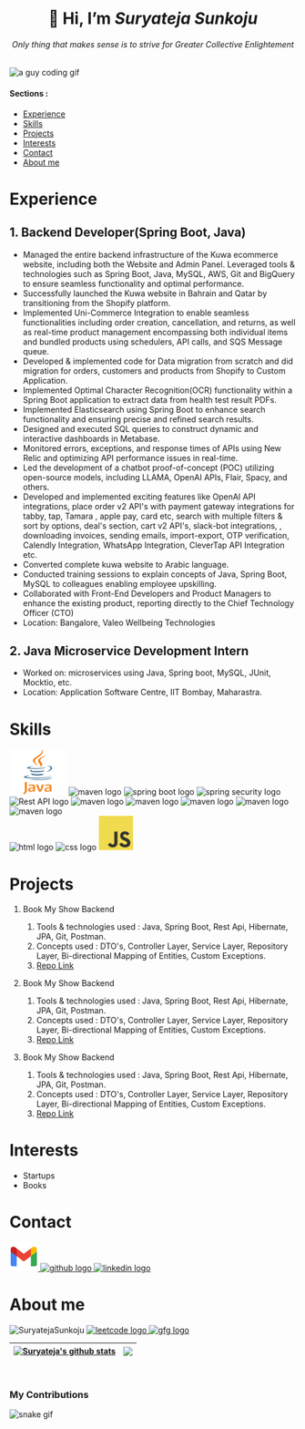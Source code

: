 
<h1  align="center">👋 Hi, I’m 
    <i>
      Suryateja Sunkoju
    </i>
</h1>
<h6 align="center">
  <i>Only thing that makes sense is to strive for Greater Collective Enlightement</i>
</h6>
<img alt="a guy coding gif" width="100px" height="100px" src="https://raw.githubusercontent.com/abhisheknaiidu/abhisheknaiidu/master/code.gif">
  
  #### Sections :
  - [Experience](#Experience)
  - [Skills](#Skills)
  - [Projects](#Projects)
  - [Interests](#Interests)
  - [Contact](#Contact)
  - [About me](#About-me)

# Experience

  ## 1. Backend Developer(Spring Boot, Java)
  + Managed the entire backend infrastructure of the Kuwa ecommerce website, including both the Website and Admin Panel. Leveraged tools & technologies such as         Spring Boot, Java, MySQL, AWS, Git and BigQuery to ensure seamless functionality and optimal performance.
  + Successfully launched the Kuwa website in Bahrain and Qatar by transitioning from the Shopify platform.
  + Implemented  Uni-Commerce Integration to enable seamless functionalities including order creation, cancellation, and returns, as well as real-time product          management encompassing both individual items and bundled products using schedulers, API calls, and SQS Message queue.
  + Developed & implemented code for Data migration from scratch and did migration for orders, customers and products from Shopify to Custom Application.
  + Implemented Optimal Character Recognition(OCR) functionality within a Spring Boot application to extract data from health test result PDFs.
  + Implemented Elasticsearch using Spring Boot to enhance search functionality and ensuring precise and refined search results.
  + Designed and executed SQL queries  to construct dynamic and interactive dashboards in Metabase.
  + Monitored errors, exceptions, and response times of APIs using New Relic and optimizing API performance issues in real-time.
  + Led the development of a chatbot proof-of-concept (POC) utilizing open-source models, including LLAMA, OpenAI APIs, Flair, Spacy, and others.
  + Developed and implemented exciting features like OpenAI API integrations, place order v2 API's with payment gateway integrations for tabby, tap, Tamara            , apple pay, card etc, search with multiple filters & sort by options, deal's section, cart v2 API's, slack-bot integrations, , downloading invoices,               sending emails, import-export, OTP verification, Calendly Integration, WhatsApp Integration, CleverTap API Integration etc.
  + Converted complete kuwa website to Arabic language.
  + Conducted training sessions to explain concepts of Java, Spring Boot, MySQL to colleagues enabling employee upskilling.
  + Collaborated with Front-End Developers and Product Managers to enhance the existing product, reporting directly to the Chief Technology Officer (CTO)
  + Location: Bangalore, Valeo Wellbeing Technologies
  ## 2. Java Microservice Development Intern 
  + Worked on: microservices using Java, Spring boot, MySQL, JUnit, Mocktio, etc.
  + Location: Application Software Centre, IIT Bombay, Maharastra.

  
# Skills

  <img alt="java logo" width=100px height=80px src="https://raw.githubusercontent.com/github/explore/5b3600551e122a3277c2c5368af2ad5725ffa9a1/topics/java/java.png" >
  <img alt="maven logo" width=150px height=60px src="https://maven.apache.org/images/maven-logo-black-on-white.png" widht=50px height=50px>
  <img alt="spring boot logo" width=100px height=60px src="https://user-images.githubusercontent.com/33158051/103466606-760a4000-4d14-11eb-9941-2f3d00371471.png" >
  <img alt="spring security logo" width=100px height=60px src="https://cdn.hashnode.com/res/hashnode/image/upload/v1633101239445/1LPg4fxdV.png">
  <img alt="Rest API logo" width=100px height=60px src="https://encrypted-tbn0.gstatic.com/images?q=tbn:ANd9GcQp2IPJURpTMkq_e6ivt1FTdepet22cLS1OHIOhw8u4ZXRq1K_eOi3O9s7CICT4tBPL--ro9NG7DIE&usqp=CAU&ec=48665698">
  <img alt="maven logo" width=100px height=60px src="https://repository-images.githubusercontent.com/158701802/87791800-877e-11e9-8fde-0ae5daacf411" >
  <img alt="maven logo" width=150px height=60px src="https://upload.wikimedia.org/wikipedia/commons/thumb/5/59/JUnit_5_Banner.png/800px-JUnit_5_Banner.png" >
  <img alt="maven logo" width=100px height=60px src="https://miro.medium.com/v2/resize:fit:534/1*3NDVbzYlOTLyRSrpay9uYw.png" >
  <img alt="maven logo" width=100px height=60px src="https://e7.pngegg.com/pngimages/1018/16/png-clipart-mysql-workbench-database-mysql-cluster-others-text-logo.png" >
  <img alt="maven logo" width=120px height=60px src="https://git-scm.com/images/logos/1color-orange-lightbg@2x.png" >
  <br>
  <img alt="html logo" width=60px height=60px src="https://upload.wikimedia.org/wikipedia/commons/thumb/6/61/HTML5_logo_and_wordmark.svg/640px-HTML5_logo_and_wordmark.svg.png">
  <img alt="css logo" width=50px height=60px src="https://upload.wikimedia.org/wikipedia/commons/thumb/d/d5/CSS3_logo_and_wordmark.svg/1452px-CSS3_logo_and_wordmark.svg.png">
  <img alt="javascript logo" width=60px height=60px src="https://raw.githubusercontent.com/github/explore/80688e429a7d4ef2fca1e82350fe8e3517d3494d/topics/javascript/javascript.png">

# Projects

  1. Book My Show Backend
     1. Tools & technologies used : Java, Spring Boot, Rest Api, Hibernate, JPA, Git, Postman.
     2. Concepts used :  DTO's, Controller Layer, Service Layer, Repository Layer, Bi-directional Mapping of Entities, Custom Exceptions.
     3. <a target="_blank" href="https://github.com/suryatejasunkoju/Book_My_Show">Repo Link</a>
 
  2. Book My Show Backend
     1. Tools & technologies used : Java, Spring Boot, Rest Api, Hibernate, JPA, Git, Postman.
     2. Concepts used :  DTO's, Controller Layer, Service Layer, Repository Layer, Bi-directional Mapping of Entities, Custom Exceptions.
     3. <a target="_blank" href="https://github.com/suryatejasunkoju/Book_My_Show">Repo Link</a>
     
  3. Book My Show Backend
     1. Tools & technologies used : Java, Spring Boot, Rest Api, Hibernate, JPA, Git, Postman.
     2. Concepts used :  DTO's, Controller Layer, Service Layer, Repository Layer, Bi-directional Mapping of Entities, Custom Exceptions.
     3. <a target="_blank" href="https://github.com/suryatejasunkoju/Book_My_Show">Repo Link</a>

# Interests
- Startups
- Books
    
# Contact

  <a target="_blanck" href="mailto:sunkojusuryateja@gmail.com">
      <img alt="gmail logo" width="50px" height="50px" src="https://raw.githubusercontent.com/github/explore/8f19e4dbbf13418dc1b1d58bb265953553c15a46/topics/gmail/gmail.png">
  </a>
    <a target="_blanck" href="https://github.com/suryatejasunkoju">
      <img alt="github logo" width="80px" height="50px" src="https://1000logos.net/wp-content/uploads/2021/05/GitHub-logo.png">
  </a>
  <a target="_blanck" href="https://www.linkedin.com/in/suryateja-sunkoju-547a7316a/">
      <img alt="linkedin logo" width="50px" height="50px" src="https://cdn-icons-png.flaticon.com/512/174/174857.png">
  </a>
  
# About me
<img src="https://komarev.com/ghpvc/?username=suryatejasunkoju&label=Profile%20views&color=0e75b6&style=flat" alt="SuryatejaSunkoju" />
<a href="https://leetcode.com/sunkojusuryateja/">
    <img alt="leetcode logo" width=60px height=60px src="https://upload.wikimedia.org/wikipedia/commons/1/19/LeetCode_logo_black.png">
</a>
<a href="https://auth.geeksforgeeks.org/user/suryatejasunkoju">
    <img alt="gfg logo" width=60px height=60px src="https://encrypted-tbn0.gstatic.com/images?q=tbn:ANd9GcQNqFUaZ_UpJsnLyG4N8hUV6tZpNeygLzQWDSNjjcVt3VhQWwU265CKCWq97F6hqMpvXAVesFWSBQo&usqp=CAU&ec=48665698">
</a>

| <a href="https://github.com/suryatejasunkoju/github-readme-stats"><img align="center" src="https://github-readme-stats.vercel.app/api?username=suryatejasunkoju&show_icons=true&theme=radical" alt="Suryateja's github stats" /></a> | <a href="https://github.com/suryatejasunkoju/github-readme-stats"><img align="center" src="https://github-readme-stats.vercel.app/api/top-langs/?username=SuryatejaSunkoju&layout=compact&theme=buefy&hide_border=true" /></a> |
| ------------- | ------------- |


<br/>

### My Contributions
![snake gif](https://github.com/suryatejasunkoju/suryatejasunkoju/blob/output/github-contribution-grid-snake.svg)

